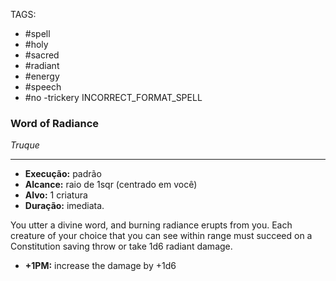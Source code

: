 TAGS:
- #spell
- #holy
- #sacred
- #radiant
- #energy
- #speech
- #no
-trickery
INCORRECT_FORMAT_SPELL
### Word of Radiance
*Truque*
___
- **Execução:** padrão
- **Alcance:** raio de 1sqr (centrado em você)
- **Alvo:** 1 criatura
- **Duração:** imediata.

You utter a divine word, and burning radiance erupts from you. Each creature of your choice that you can see within range must succeed on a Constitution saving throw or take 1d6 radiant damage.  

- **+1PM:** increase the damage by +1d6
